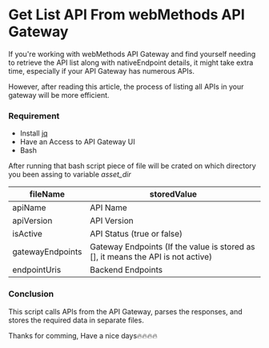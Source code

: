 # Get List API From webMethods API Gateway
If you're working with webMethods API Gateway and find yourself needing to retrieve the API list along with nativeEndpoint details, it might take extra time, especially if your API Gateway has numerous APIs.

However, after reading this article, the process of listing all APIs in your gateway will be more efficient.

### Requirement
- Install [jq](https://github.com/jqlang/jq)
- Have an Access to API Gateway UI
- Bash


After running that bash script piece of file will be crated on which directory you been assing to variable *asset_dir*

<table>
<thead>
<tr>
<th>fileName</th>
<th>storedValue</th>
</tr>
<thead>
<tbody>
<tr>
<td>apiName</td>
<td>API Name</td>
</tr>
<tr>
<td>apiVersion</td>
<td>API Version</td>
</tr>
<tr>
<td>isActive</td>
<td>API Status (true or false)</td>
</tr>
<tr>
<td>gatewayEndpoints</td>
<td>Gateway Endpoints (If the value is stored as [], it means the API is not active)</td>
</tr>
<tr>
<td>endpointUris</td>
<td>Backend Endpoints</td>
</tr>
</tbody>
</table>


### Conclusion
This script calls APIs from the API Gateway, parses the responses, and stores the required data in separate files.


Thanks for comming, Have a nice days🔥🔥🔥🔥


